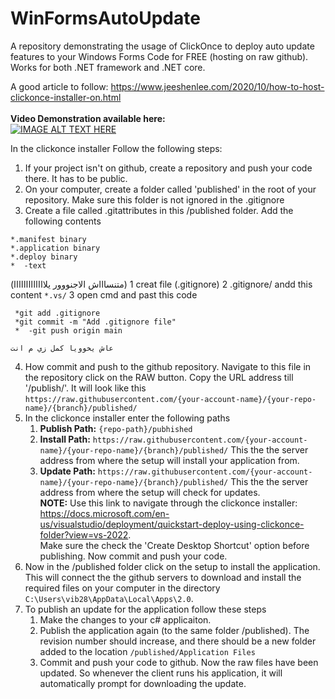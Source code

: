# WinFormsAutoUpdate
A repository demonstrating the usage of ClickOnce to deploy auto update features to your Windows Forms Code for FREE (hosting on raw github). Works for both .NET framework and .NET core.

A good article to follow: https://www.jeeshenlee.com/2020/10/how-to-host-clickonce-installer-on.html <br><br>
**Video Demonstration available here:**  <br>
[![IMAGE ALT TEXT HERE](https://img.youtube.com/vi/iMEGtrjMXPU/0.jpg)](https://www.youtube.com/watch?v=iMEGtrjMXPU) <br>

In the clickonce installer
Follow the following steps:
1. If your project isn't on github, create a repository and push your code there. It has to be public.
2. On your computer, create a folder called 'published' in the root of your repository. Make sure this folder is not ignored in the .gitignore
3. Create a file called .gitattributes in this /published folder. Add the following contents
```
*.manifest binary
*.application binary
*.deploy binary
*  -text
```
(متنساااش الاجنووور يلااااااااااااا)
   1 creat file (.gitignore) 
   2 .gitignore/ andd this content ```*.vs/```
   3 open cmd and past this code 
   ```
    *git add .gitignore
    *git commit -m "Add .gitignore file"
    *  -git push origin main
   ```
    عاش يخوويا كمل زي م انت
4. How commit and push to the github repository. Navigate to this file in the repository click on the RAW button. Copy the URL address till '/publish/'. It will look like this <br>
```https://raw.githubusercontent.com/{your-account-name}/{your-repo-name}/{branch}/published/```
5. In the clickonce installer enter the following paths
    1. <b>Publish Path:</b> 
    ```{repo-path}/pubhished```
    2. <b>Install Path:</b> 
    ```https://raw.githubusercontent.com/{your-account-name}/{your-repo-name}/{branch}/published/```
    This the the server address from where the setup will install your application from. 
    3. <b>Update Path:</b> 
    ```https://raw.githubusercontent.com/{your-account-name}/{your-repo-name}/{branch}/published/``` 
    This the the server address from where the setup will check for updates. <br>
**NOTE:** Use this link to navigate through the clickonce installer: <br> 
https://docs.microsoft.com/en-us/visualstudio/deployment/quickstart-deploy-using-clickonce-folder?view=vs-2022. <br>
Make sure the check the 'Create Desktop Shortcut' option before publishing. Now commit and push your code.
6. Now in the /published folder click on the setup to install the application. This will connect the the github servers to download and install the required files on your computer in the directory ```C:\Users\vib28\AppData\Local\Apps\2.0```. 
7. To publish an update for the application follow these steps
    1. Make the changes to your c# applicaiton.
    2. Publish the application again (to the same folder /published). The revision number should increase, and there should be a new folder added to the location ```/published/Application Files```
    3. Commit and push your code to github. Now the raw files have been updated. So whenever the client runs his application, it will automatically prompt for downloading the update.
